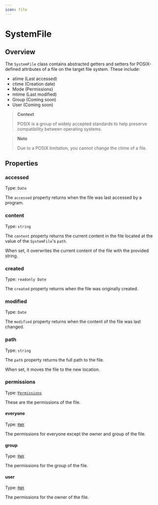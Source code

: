 ```yaml
---
icon: file
---
```


# SystemFile

## Overview

The `SystemFile` class contains abstracted getters and setters for POSIX-defined attributes of a file on the target file system. These include:

* atime (Last accessed)
* ctime (Creation date)
* Mode (Permissions)
* mtime (Last modified)
* Group (Coming soon)
* User (Coming soon)

> **Context**
>
> POSIX is a group of widely accepted standards to help preserve compatibility between operating systems.

> **Note**
>
> Due to a POSIX limitation, you cannot change the ctime of a file.

## Properties

### accessed

Type: `Date`

The `accessed` property returns when the file was last accessed by a program.

### content

Type: `string`

The `content` property returns the current content in the file located at the value of the `SystemFile`'s `path`.

When set, it overwrites the current content of the file with the provided string.

### created

Type: `readonly Date`

The `created` property returns when the file was originally created.

### modified

Type: `Date`

The `modified` property returns when the content of the file was last changed.

### path

Type: `string`

The `path` property returns the full path to the file.

When set, it moves the file to the new location.

### permissions

Type: [`Permissions`](../permissions.md)&#x20;

These are the permissions of the file.

#### everyone

Type: [`RWX`](../rwx.md)&#x20;

The permissions for everyone except the owner and group of the file.

#### group

Type: [`RWX`](../rwx.md)&#x20;

The permissions for the group of the file.

#### user

Type: [`RWX`](../rwx.md)&#x20;

The permissions for the owner of the file.

